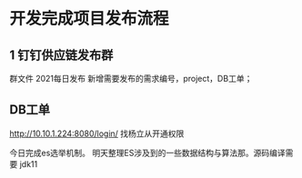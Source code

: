 # 开发完成项目发布流程
## 1 钉钉供应链发布群
群文件 2021每日发布 新增需要发布的需求编号，project，DB工单；  
## DB工单
http://10.10.1.224:8080/login/
找杨立从开通权限

今日完成es选举机制。
明天整理ES涉及到的一些数据结构与算法那。源码编译需要 jdk11